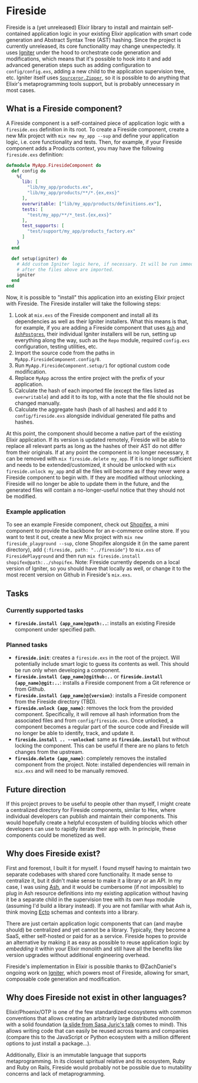# Fireside

Fireside is a (yet unreleased) Elixir library to install and maintain
self-contained application logic in your existing Elixir application with smart
code generation and Abstract Syntax Tree (AST) hashing.
Since the project is currently unreleased, its core functionality may change
unexpectedly. It uses [Igniter](https://hexdocs.pm/igniter) under
the hood to orchestrate code generation and modifications, which means that
it's possible to hook into it and add advanced generation steps such as
adding configuration to `config/config.exs`, adding a new child to the
application supervision tree, etc. Igniter itself uses
[`Sourceror.Zipper`](https://hexdocs.pm/sourceror/zippers.html),
so it is possible to do anything that Elixir's metaprogramming tools support,
but is probably unnecessary in most cases.

## What is a Fireside component?

A Fireside component is a self-contained piece of application logic
with a `fireside.exs` definition in its root. To create a Fireside component,
create a new Mix project with `mix new my_app --sup` and define your
application logic, i.e. core functionality and tests. Then, for example, if
your Fireside component adds a Products context, you may have the following
`fireside.exs` definition:

```elixir
defmodule MyApp.FiresideComponent do
  def config do
    %{
      lib: [
        "lib/my_app/products.ex",
        "lib/my_app/products/**/*.{ex,exs}"
      ],
      overwritable: ["lib/my_app/products/definitions.ex"],
      tests: [
        "test/my_app/**/*_test.{ex,exs}"
      ],
      test_supports: [
        "test/support/my_app/products_factory.ex"
      ]
    }
  end

  def setup(igniter) do
    # Add custom Igniter logic here, if necessary. It will be run immediately
    # after the files above are imported.
    igniter
  end
end
```

Now, it is possible to "install" this application into an existing Elixir
project with Fireside. The Fireside installer will take the following steps:

1. Look at `mix.exs` of the Fireside component and install all its dependencies
   as well as their Igniter installers. What this means is that, for example, if
   you are adding a Fireside component that uses [`Ash`](https://hexdocs.pm/ash)
   and [`AshPostgres`](https://hexdocs.pm/ash_postgres), their individual Igniter
   installers will be run, setting up everything along the way, such as the
   `Repo` module, required `config.exs` configuration, testing utilities, etc.
2. Import the source code from the paths in `MyApp.FiresideComponent.config/0`.
3. Run `MyApp.FiresideComponent.setup/1` for optional custom code modification.
4. Replace `MyApp` across the entire project with the prefix of your
   application.
5. Calculate the hash of each imported file (except the files listed as
   `overwritable`) and add it to its top, with a note that the file should not
   be changed manually.
6. Calculate the aggregate hash (hash of all hashes) and add it to
   `config/fireside.exs` alongside individual generated file paths and hashes.

At this point, the component should become a native part of the existing Elixir
application. If its version is updated remotely, Fireside will be able to
replace all relevant parts as long as the hashes of their AST do not differ
from their originals. If at any point the component is no longer necessary, it
can be removed with `mix fireside.delete my_app`. If it is no longer sufficient
and needs to be extended/customized, it should be unlocked with
`mix fireside.unlock my_app` and all the files will become as if they never
were a Fireside component to begin with. If they are modified without
unlocking, Fireside will no longer be able to update them in the future,
and the generated files will contain a no-longer-useful notice that they should
not be modified.

### Example application

To see an example Fireside component, check out [Shopifex](https://github.com/ibarakaiev/shopifex),
a mini component to provide the backbone for an e-commerce online store.
If you want to test it out, create a new Mix project with
`mix new fireside_playground --sup`, clone Shopifex alongside it (in the same
parent directory), add `{:fireside, path: "../fireside"}` to `mix.exs` of
`FiresidePlayground` and then run
`mix fireside.install shopifex@path:../shopifex`. Note: Fireside currently
depends on a local version of Igniter, so you should have that locally as well,
or change it to the most recent version on Github in Fireside's `mix.exs`.

## Tasks

### Currently supported tasks

- **`fireside.install {app_name}@path:..`**: installs an existing
  Fireside component under specified path.

### Planned tasks

- **`fireside.init`**: creates a `fireside.exs` in the root of the project.
  Will potentially include smart logic to guess its contents as well. This
  should be run only when developing a component.
- **`fireside.install {app_name}@github:..`** or **`fireside.install {app_name}@git:..`**:
  installs a Fireside component from a Git reference or from Github.
- **`fireside.install {app_name}@{version}`**: installs a Fireside component
  from the Fireside directory (TBD).
- **`fireside.unlock {app_name}`**: removes the lock from the provided
  component. Specifically, it will remove all hash information from the
  associated files and from `config/fireside.exs`. Once unlocked, a component
  becomes a regular part of the source code and Fireside will no longer be able
  to identify, track, and update it.
- **`fireside.install .. --unlocked`**: same as **`fireside.install`** but
  without locking the component. This can be useful if there are no plans to
  fetch changes from the upstream.
- **`fireside.delete {app_name}`**: completely removes the installed component
  from the project. Note: installed dependencies will remain in `mix.exs` and
  will need to be manually removed.

## Future direction

If this project proves to be useful to people other than myself, I might
create a centralized directory for Fireside components, similar to Hex,
where individual developers can publish and maintain their components. This
would hopefully create a helpful ecosystem of building blocks which other
developers can use to rapidly iterate their app with. In principle, these
components could be monetized as well.

## Why does Fireside exist?

First and foremost, I built it for myself. I found myself having to maintain
two separate codebases with shared core functionality. It made sense to
centralize it, but it didn't make sense to make it a library or an API. In my
case, I was using [Ash](https://hexdocs.pm/ash), and it would be cumbersome (if
not impossible) to plug in Ash resource definitions into my existing
application without having it be a separate child in the supervision tree with
its own `Repo` module (assuming I'd build a library instead). If you are not
familiar with what Ash is, think moving [Ecto](https://hexdocs.pm/ecto) schemas
and contexts into a library.

There are just certain application logic components that can
(and maybe should) be centralized and yet cannot be a library. Typically, they
become a SaaS, either self-hosted or paid for as a service.
Fireside hopes to provide an alternative by making it as easy as possible to
reuse application logic by _embedding_ it within your Elixir monolith and still
have all the benefits like version upgrades without additional engineering
overhead.

Fireside's implementation in Elixir is possible thanks to @ZachDaniel's ongoing
work on [Igniter](https://hexdocs.pm/igniter), which powers most of Fireside,
allowing for smart, composable code generation and modification.

## Why does Fireside not exist in other languages?

Elixir/Phoenix/OTP is one of the few standardized ecosystems with common
conventions that allows creating an arbitrarily large distributed monolith with
a solid foundation
([a slide from Sasa Juric's talk](https://www.reddit.com/r/elixir/comments/gpdlp4/the_more_i_learn_about_elixir_the_more_i_realize/)
comes to mind). This allows writing code that can easily be reused across teams
and companies (compare this to the JavaScript or Python ecosystem with a
million different options to just install a package...).

Additionally, Elixir is an immutable language that supports metaprogramming.
In its closest spiritual relative and its ecosystem, Ruby and Ruby on Rails,
Fireside would probably not be possible due to mutability concerns and lack of
metaprogramming.

